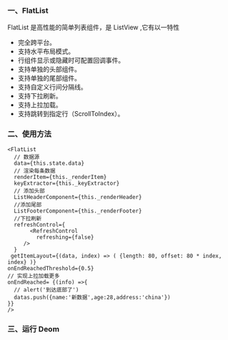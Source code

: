 ### 一、FlatList
FlatList 是高性能的简单列表组件，是 ListView ,它有以一特性

* 完全跨平台。
* 支持水平布局模式。
* 行组件显示或隐藏时可配置回调事件。
* 支持单独的头部组件。
* 支持单独的尾部组件。
* 支持自定义行间分隔线。
* 支持下拉刷新。
* 支持上拉加载。
* 支持跳转到指定行（ScrollToIndex）。

### 二、使用方法

```
<FlatList
  // 数据源
  data={this.state.data}
  // 渲染每条数据
  renderItem={this._renderItem}
  keyExtractor={this._keyExtractor}
  // 添加头部
  ListHeaderComponent={this._renderHeader}
  //添加尾部
  ListFooterComponent={this._renderFooter}
  //下拉刷新
  refreshControl={
       <RefreshControl
         refreshing={false}
     />
  }
 getItemLayout={(data, index) => ( {length: 80, offset: 80 * index, index} )}
onEndReachedThreshold={0.5}
// 实现上拉加载更多
onEndReached= {(info) =>{
  // alert('到达底部了')
  datas.push({name:'新数据',age:28,address:'china'})
}}
/>
```

### 三、运行 Deom

```

```
